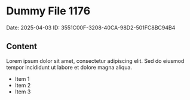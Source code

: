 # Dummy File 1176

Date: 2025-04-03
ID: 3551C00F-3208-40CA-98D2-501FC8BC94B4

## Content

Lorem ipsum dolor sit amet, consectetur adipiscing elit.
Sed do eiusmod tempor incididunt ut labore et dolore magna aliqua.

* Item 1
* Item 2
* Item 3

